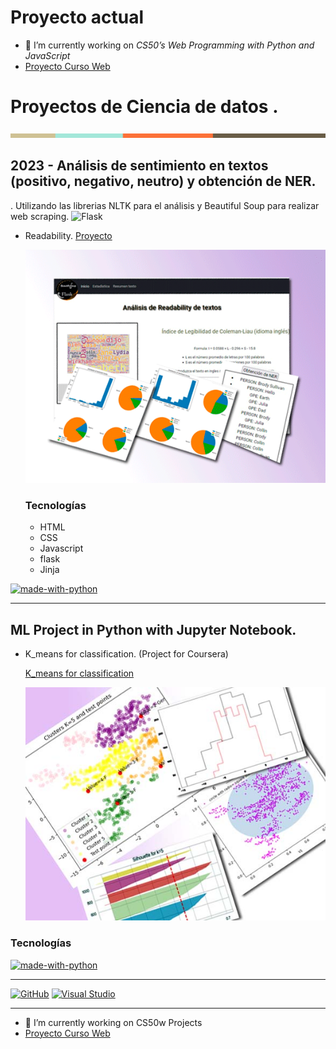 # Proyecto actual
- :construction: I’m currently working on *CS50’s Web Programming with Python and JavaScript*
- [Proyecto Curso Web](/../../../../irenediaz1974/web50/blob/main/README.md)


# Proyectos de Ciencia de datos .
![div](/images/image1.png)

## 2023 - Análisis de sentimiento en textos (positivo, negativo, neutro) y obtención de NER.
. Utilizando las librerias NLTK para el análisis y Beautiful Soup para realizar web scraping.
![Flask](https://img.shields.io/badge/flask-%23000.svg?style=for-the-badge&logo=flask&logoColor=white)
+ Readability.
  [Proyecto](/../../../../irenediaz1974/CS50/blob/main/project/README.md)
  

     ![Readability_imagen](/images/image6.png)
  
  ### Tecnologías
  + HTML
  + CSS
  + Javascript
  + flask
  + Jinja
 
 [![made-with-python](https://img.shields.io/badge/Made%20with-Python-1f425f.svg)](https://www.python.org/)
   
* * *

## ML Project in Python with Jupyter Notebook.

+ K_means for classification. (Project for Coursera)

  [K_means for classification](K_means_project.ipynb)

 
  ![Bank-note dataset with 5 clusters](/images/image3.jpg)

### Tecnologías

[![made-with-python](https://img.shields.io/badge/Made%20with-Python-1f425f.svg)](https://www.python.org/)


* * *

[![GitHub](https://badgen.net/badge/icon/github?icon=github&label)](https://github.com)
[![Visual Studio](https://badgen.net/badge/icon/visualstudio?icon=visualstudio&label)](https://visualstudio.microsoft.com)

* * *
- 🔭 I’m currently working on CS50w Projects
- [Proyecto Curso Web](/../../../../irenediaz1974/web50/blob/main/README.md)

<!--
**irenediaz1974/irenediaz1974** is a ✨ _special_ ✨ repository because its `README.md` (this file) appears on your GitHub profile.

Here are some ideas to get you started:


- 🌱 I’m currently learning ...
- 👯 I’m looking to collaborate on ...
- 🤔 I’m looking for help with ...
- 💬 Ask me about ...
- 📫 How to reach me: ...
- 😄 Pronouns: ...
- ⚡ Fun fact: ...
-->

